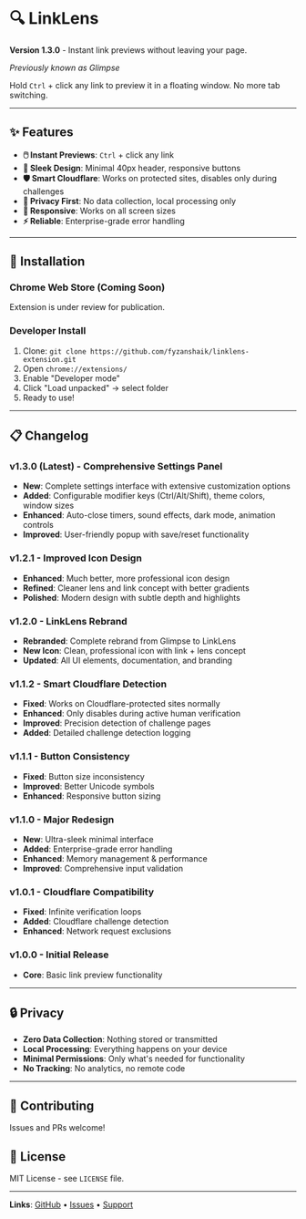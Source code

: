 # 🔍 LinkLens

**Version 1.3.0** - Instant link previews without leaving your page.

*Previously known as Glimpse*

Hold `Ctrl` + click any link to preview it in a floating window. No more tab switching.

---

## ✨ Features

- **🖱️ Instant Previews**: `Ctrl` + click any link
- **🎨 Sleek Design**: Minimal 40px header, responsive buttons
- **🛡️ Smart Cloudflare**: Works on protected sites, disables only during challenges
- **🔐 Privacy First**: No data collection, local processing only
- **📱 Responsive**: Works on all screen sizes
- **⚡ Reliable**: Enterprise-grade error handling

---

## 🚀 Installation

### Chrome Web Store (Coming Soon)
Extension is under review for publication.

### Developer Install
1. Clone: `git clone https://github.com/fyzanshaik/linklens-extension.git`
2. Open `chrome://extensions/`
3. Enable "Developer mode"
4. Click "Load unpacked" → select folder
5. Ready to use!

---

## 📋 Changelog

### v1.3.0 (Latest) - Comprehensive Settings Panel
- **New**: Complete settings interface with extensive customization options
- **Added**: Configurable modifier keys (Ctrl/Alt/Shift), theme colors, window sizes
- **Enhanced**: Auto-close timers, sound effects, dark mode, animation controls
- **Improved**: User-friendly popup with save/reset functionality

### v1.2.1 - Improved Icon Design
- **Enhanced**: Much better, more professional icon design
- **Refined**: Cleaner lens and link concept with better gradients
- **Polished**: Modern design with subtle depth and highlights

### v1.2.0 - LinkLens Rebrand
- **Rebranded**: Complete rebrand from Glimpse to LinkLens
- **New Icon**: Clean, professional icon with link + lens concept
- **Updated**: All UI elements, documentation, and branding

### v1.1.2 - Smart Cloudflare Detection
- **Fixed**: Works on Cloudflare-protected sites normally
- **Enhanced**: Only disables during active human verification
- **Improved**: Precision detection of challenge pages
- **Added**: Detailed challenge detection logging

### v1.1.1 - Button Consistency
- **Fixed**: Button size inconsistency
- **Improved**: Better Unicode symbols
- **Enhanced**: Responsive button sizing

### v1.1.0 - Major Redesign
- **New**: Ultra-sleek minimal interface
- **Added**: Enterprise-grade error handling
- **Enhanced**: Memory management & performance
- **Improved**: Comprehensive input validation

### v1.0.1 - Cloudflare Compatibility
- **Fixed**: Infinite verification loops
- **Added**: Cloudflare challenge detection
- **Enhanced**: Network request exclusions

### v1.0.0 - Initial Release
- **Core**: Basic link preview functionality

---

## 🔒 Privacy

- **Zero Data Collection**: Nothing stored or transmitted
- **Local Processing**: Everything happens on your device
- **Minimal Permissions**: Only what's needed for functionality
- **No Tracking**: No analytics, no remote code

---

## 🤝 Contributing

Issues and PRs welcome! 

## 📄 License

MIT License - see `LICENSE` file.

---

**Links**: [GitHub](https://github.com/fyzanshaik/linklens-extension) • [Issues](https://github.com/fyzanshaik/linklens-extension/issues) • [Support](https://coff.ee/fyzanshaik)
